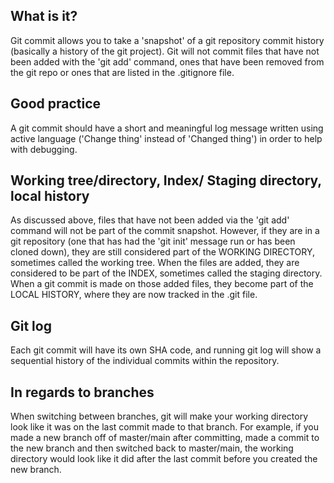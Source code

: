 ## What is it?
Git commit allows you to take a 'snapshot' of a git repository commit history (basically a history of the git project). Git will not commit files that have not been added with the 'git add' command, ones that have been removed from the git repo or ones that are listed in the .gitignore file.

## Good practice
A git commit should have a short and meaningful log message written using active language ('Change thing' instead of 'Changed thing') in order to help with debugging.

## Working tree/directory, Index/ Staging directory, local history
As discussed above, files that have not been added via the 'git add' command will not be part of the commit snapshot. However, if they are in a git repository (one that has had the 'git init' message run or has been cloned down), they are still considered part of the WORKING DIRECTORY, sometimes called the working tree. When the files are added, they are considered to be part of the INDEX, sometimes called the staging directory. When a git commit is made on those added files, they become part of the LOCAL HISTORY, where they are now tracked in the .git file.

## Git log
Each git commit will have its own SHA code, and running git log will show a sequential history of the individual commits within the repository.

## In regards to branches
When switching between branches, git will make your working directory look like it was on the last commit made to that branch. For example, if you made a new branch off of master/main after committing, made a commit to the new branch and then switched back to master/main, the working directory would look like it did after the last commit before you created the new branch.